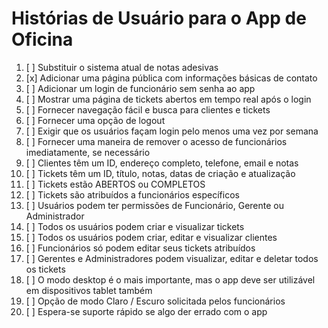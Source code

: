 # Histórias de Usuário para o App de Oficina

1. [ ] Substituir o sistema atual de notas adesivas
2. [x] Adicionar uma página pública com informações básicas de contato
3. [ ] Adicionar um login de funcionário sem senha ao app
4. [ ] Mostrar uma página de tickets abertos em tempo real após o login
5. [ ] Fornecer navegação fácil e busca para clientes e tickets
6. [ ] Fornecer uma opção de logout
7. [ ] Exigir que os usuários façam login pelo menos uma vez por semana
8. [ ] Fornecer uma maneira de remover o acesso de funcionários imediatamente, se necessário
9. [ ] Clientes têm um ID, endereço completo, telefone, email e notas
10. [ ] Tickets têm um ID, título, notas, datas de criação e atualização
11. [ ] Tickets estão ABERTOS ou COMPLETOS
12. [ ] Tickets são atribuídos a funcionários específicos
13. [ ] Usuários podem ter permissões de Funcionário, Gerente ou Administrador
14. [ ] Todos os usuários podem criar e visualizar tickets
15. [ ] Todos os usuários podem criar, editar e visualizar clientes
16. [ ] Funcionários só podem editar seus tickets atribuídos
17. [ ] Gerentes e Administradores podem visualizar, editar e deletar todos os tickets
18. [ ] O modo desktop é o mais importante, mas o app deve ser utilizável em dispositivos tablet também
19. [ ] Opção de modo Claro / Escuro solicitada pelos funcionários
20. [ ] Espera-se suporte rápido se algo der errado com o app
